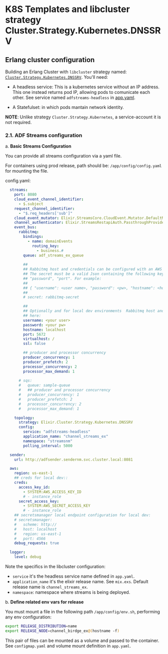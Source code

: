 # K8S Templates and libcluster strategy Cluster.Strategy.Kubernetes.DNSSRV

## Erlang cluster configuration

Building an Erlang Cluster with `libcluster` strategy named:  [`Cluster.Strategy.Kubernetes.DNSSRV`](https://hexdocs.pm/libcluster/Cluster.Strategy.Kubernetes.DNSSRV.html). You'll need:

- A headless service: This is a kubernetes service without an IP address. This one instead returns pod IP, allowing pods to comunicate each other. See service named `adfstreams-headless` in [app.yaml](./app.yaml).

- A Statefulset: in which pods mantain network identity.

**NOTE**: Unlike strategy `Cluster.Strategy.Kubernetes`, a service-account it is not required.

### 2.1. ADF Streams configuration

a. **Basic Streams Configuration**

You can provide all streams configuration via a yaml file. 

For containers using prod release, path should be: `/app/config/config.yaml` for mounting the file.

config.yaml:
```yaml
  streams:
    port: 8080
    cloud_event_channel_identifier:
      - $.subject
    request_channel_identifier:
      - "$.req_headers['sub']"
    cloud_event_mutator: Elixir.StreamsCore.CloudEvent.Mutator.DefaultMutator
    channel_authenticator: Elixir.StreamsRestapiAuth.PassthroughProvider
    event_bus:
      rabbitmq:
        bindings:
          - name: domainEvents
            routing_key:
              - business.#
        queue: adf_streams_ex_queue
        
        ##
        ## Rabbitmq host and credentials can be configured with an AWS Secret, indicating the secret name.
        ## The secret must be a valid Json containing the following keys: "virtualhost", "hostname", "username",
        ## "password", "port". For example:
        ##
        ## { "username": <user name>, "password": <pw>, "hostname": <host>, "port": <port>, "virtualhost": <vhost>, "ssl": <true/false>}
        ##
        # secret: rabbitmq-secret

        ##
        ## Optionally and for local dev environments  Rabbitmq host and credentials can be configured directly 
        ## here:
        username: <your user>
        password: <your pw>
        hostname: localhost
        port: 5672
        virtualhost: /
        ssl: false

        ## producer and processor concurrency
        producer_concurrency: 1
        producer_prefetch: 2
        processor_concurrency: 2
        processor_max_demand: 1
        
      # sqs:
      #   queue: sample-queue
      #   ## producer and processor concurrency
      #   producer_concurrency: 1
      #   producer_prefetch: 2
      #   processor_concurrency: 2
      #   processor_max_demand: 1

    topology:
      strategy: Elixir.Cluster.Strategy.Kubernetes.DNSSRV
      config: 
        service: "adfstreams-headless"
        application_name: "channel_streams_ex"
        namespace: "streamsnm"
        polling_interval: 5000

  sender:
    url: http://adfsender.sendernm.svc.cluster.local:8081

  aws:
    region: us-east-1
    ## creds for local dev::
    creds:
      access_key_id:
        - SYSTEM:AWS_ACCESS_KEY_ID
        # - instance_role
      secret_access_key:
        - SYSTEM:AWS_SECRET_ACCESS_KEY
        # - instance_role
    ## secretsmanager local endpoint configuration for local dev:
    # secretsmanager:
    #   scheme: http://
    #   host: localhost
    #   region: us-east-1
    #   port: 4566
    debug_requests: true

  logger:
    level: debug
```

Note the specifics in the libcluster configuration:

- `service` it's the headless service name defined in `app.yaml`.
- `application_name` it's the elixir release name. See `mix.exs`. Default release name is `channel_streams_ex`.
- `namespace`: namespace where streams is being deployed.

b. **Define related env vars for release**

You must mount a file in the following path `/app/config/env.sh`, performing any env configuration:

```bash
export RELEASE_DISTRIBUTION=name
export RELEASE_NODE=channel_birdge_ex@(hostname -f)
```

This pair of files can be mounted as a volume and passed to the container. See `configmap.yaml` and volume mount definition in `app.yaml`.
